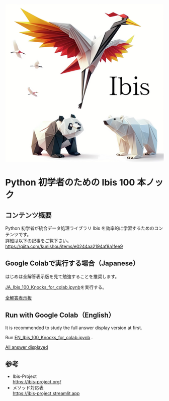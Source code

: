 ![ibis](ibis.png)

# Python 初学者のための Ibis 100 本ノック

## コンテンツ概要
Python 初学者が統合データ処理ライブラリ Ibis を効率的に学習するためのコンテンツです。  
詳細は以下の記事をご覧下さい。
https://qiita.com/kunishou/items/e0244aa2194af8a1fee9

## Google Colabで実行する場合（Japanese）
はじめは全解答表示版を見て勉強することを推奨します。  
  
[JA_Ibis_100_Knocks_for_colab.ipynb](https://colab.research.google.com/drive/10Cqmh79CXQi6VASd-jcSz18wXVo7SzJW?usp=sharing)を実行する。

[全解答表示板](https://colab.research.google.com/drive/1eHo1pP5ll4YqYGP5P-Eg7nwEzy9voSJs?usp=sharing)

## Run with Google Colab（English）
It is recommended to study the full answer display version at first.  
  
Run [EN_Ibis_100_Knocks_for_colab.ipynb](https://colab.research.google.com/drive/19HoUkz0lIOxBZEVcec0NdMi5K-5_Rf3i?usp=sharing) .

[All answer displayed](https://colab.research.google.com/drive/1S8ba7NVYi-OyK6wh3lh6oPdlaNIhGDuK?usp=sharing)

## 参考
- Ibis-Project  
https://ibis-project.org/  
- メソッド対応表  
https://ibis-project.streamlit.app
